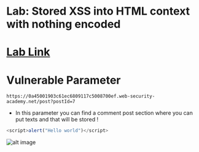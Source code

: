 # Lab: Stored XSS into HTML context with nothing encoded

# [Lab Link](https://portswigger.net/web-security/cross-site-scripting/stored/lab-html-context-nothing-encoded) 


# Vulnerable Parameter
```plaintext
https://0a45001903c61ec6809117c5008700ef.web-security-academy.net/post?postId=7

```
* In this parameter you can find a comment post section where you can put texts and that will  be stored !

```js
<script>alert("Hello world")</script>
```  


![alt image](https://github.com/Ruhanyat-994/XSS/blob/master/Photos/Screenshot%202024-05-22%20164532.png?raw=true)  


